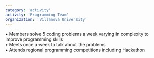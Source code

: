 ```yaml
---
category: 'activity'
activity: 'Programming Team'
organization: 'Villanova University'
---
```


• Members solve 5 coding problems a week varying in complexity to improve programming skills <br />
• Meets once a week to talk about the problems <br />
• Attends regional programming competitions including Hackathon
